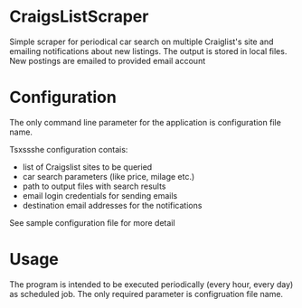 # CraigsListScraper
Simple scraper for periodical car search on multiple Craiglist's site and emailing notifications about new listings.
The output is stored in local files.
New postings are emailed to provided email account

# Configuration
The only command line parameter for the application is configuration file name.

Tsxssshe configuration contais:
- list of Craigslist sites to be queried
- car search parameters (like price, milage etc.)
- path to output files with search results
- email login credentials for sending emails
- destination email addresses for the notifications

See sample configuration file for more detail

# Usage
The program is intended to be executed periodically (every hour, every day) as scheduled job.
The only required parameter is configruation file name.
